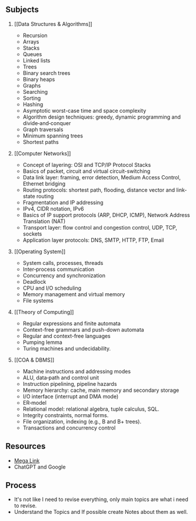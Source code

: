 ## Subjects

1. [[Data Structures & Algorithms]]
	- Recursion
	- Arrays
	- Stacks
	- Queues
	- Linked lists
	- Trees
	- Binary search trees
	- Binary heaps
	- Graphs
	- Searching
	- Sorting
	- Hashing
	- Asymptotic worst-case time and space complexity
	- Algorithm design techniques: greedy, dynamic programming and divide‐and‐conquer
	- Graph traversals
	- Minimum spanning trees
	- Shortest paths

2. [[Computer Networks]]
	- Concept of layering: OSI and TCP/IP Protocol Stacks
	- Basics of packet, circuit and virtual circuit-switching
	- Data link layer: framing, error detection, Medium Access Control, Ethernet bridging
	- Routing protocols: shortest path, flooding, distance vector and link-state routing
	- Fragmentation and IP addressing
	- IPv4, CIDR notation, IPv6
	- Basics of IP support protocols (ARP, DHCP, ICMP), Network Address Translation (NAT)
	- Transport layer: flow control and congestion control, UDP, TCP, sockets
	- Application layer protocols: DNS, SMTP, HTTP, FTP, Email

3. [[Operating System]]
	- System calls, processes, threads
	- Inter‐process communication
	- Concurrency and synchronization
	- Deadlock
	- CPU and I/O scheduling
	- Memory management and virtual memory
	- File systems

4. [[Theory of Computing]]
	- Regular expressions and finite automata
	- Context-free grammars and push-down automata
	- Regular and context-free languages
	- Pumping lemma
	- Turing machines and undecidability.

5. [[COA & DBMS]]
	- Machine instructions and addressing modes
	- ALU, data‐path and control unit
	- Instruction pipelining, pipeline hazards
	- Memory hierarchy: cache, main memory and secondary storage
	- I/O interface (interrupt and DMA mode)
	- ER‐model
	- Relational model: relational algebra, tuple calculus, SQL.
	- Integrity constraints, normal forms.
	- File organization, indexing (e.g., B and B+ trees).
	- Transactions and concurrency control

## Resources

- [Mega Link](https://mega.nz/folder/CVpmFSiB#7iF1YBhGUtCxOg-UvW_DFA)
- ChatGPT and Google

## Process

- It's not like I need to revise everything, only main topics are what i need to revise.
- Understand the Topics and If possible create Notes about them as well.